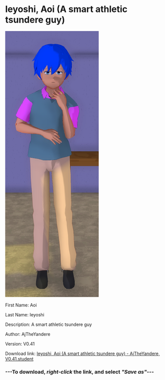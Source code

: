 # Ieyoshi, Aoi (A smart athletic tsundere guy)

<img src = "https://raw.githubusercontent.com/Arbiter1223/Daigaku-Gurashi-Custom-Students/master/Students/Files/Ieyoshi%2C%20Aoi%20(A%20smart%20athletic%20tsundere%20guy).png">

First Name: Aoi

Last Name: Ieyoshi

Description: A smart athletic tsundere guy

Author: AjTheYandere

Version: V0.41

Download link: <a href="https://raw.githubusercontent.com/Arbiter1223/Daigaku-Gurashi-Custom-Students/master/Students/Files/Ieyoshi%2C%20Aoi%20(A%20smart%20athletic%20tsundere%20guy)%20-%20AjTheYandere%2C%20V0.41.student">Ieyoshi, Aoi (A smart athletic tsundere guy) - AjTheYandere, V0.41.student</a>

### ---**To download, _right-click_ the link, and select _"Save as"_**---
